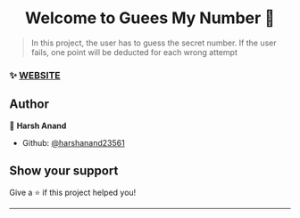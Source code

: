 <h1 align="center">Welcome to Guees My Number 👋</h1>
<p>
</p>

> In this project, the user has to guess the secret number. If the user fails, one point will be deducted for each wrong attempt

### ✨ [WEBSITE](https://guess-my-number-nandufinix.netlify.app/)

## Author

👤 **Harsh Anand**

- Github: [@harshanand23561](https://github.com/harshanand23561)

## Show your support

Give a ⭐️ if this project helped you!

---
